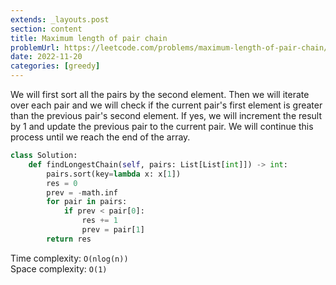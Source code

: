 ```yaml
---
extends: _layouts.post
section: content
title: Maximum length of pair chain
problemUrl: https://leetcode.com/problems/maximum-length-of-pair-chain/
date: 2022-11-20
categories: [greedy]
---
```


We will first sort all the pairs by the second element. Then we will iterate over each pair and we will check if the current pair's first element is greater than the previous pair's second element. If yes, we will increment the result by 1 and update the previous pair to the current pair. We will continue this process until we reach the end of the array.

```python
class Solution:
    def findLongestChain(self, pairs: List[List[int]]) -> int:
        pairs.sort(key=lambda x: x[1])
        res = 0
        prev = -math.inf
        for pair in pairs:
            if prev < pair[0]:
                res += 1
                prev = pair[1]
        return res
```

Time complexity: `O(nlog(n))` <br/>
Space complexity: `O(1)`